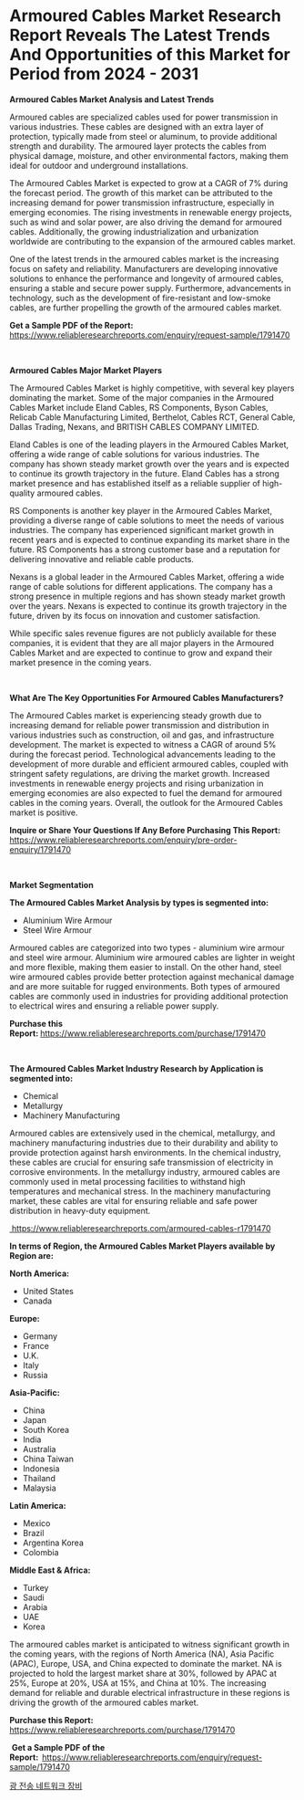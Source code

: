 <p><h1>Armoured Cables Market Research Report Reveals The Latest Trends And Opportunities of this Market for Period from 2024 - 2031</h1></p><p><strong>Armoured Cables Market Analysis and Latest Trends</strong></p>
<p><p>Armoured cables are specialized cables used for power transmission in various industries. These cables are designed with an extra layer of protection, typically made from steel or aluminum, to provide additional strength and durability. The armoured layer protects the cables from physical damage, moisture, and other environmental factors, making them ideal for outdoor and underground installations.</p><p>The Armoured Cables Market is expected to grow at a CAGR of 7% during the forecast period. The growth of this market can be attributed to the increasing demand for power transmission infrastructure, especially in emerging economies. The rising investments in renewable energy projects, such as wind and solar power, are also driving the demand for armoured cables. Additionally, the growing industrialization and urbanization worldwide are contributing to the expansion of the armoured cables market.</p><p>One of the latest trends in the armoured cables market is the increasing focus on safety and reliability. Manufacturers are developing innovative solutions to enhance the performance and longevity of armoured cables, ensuring a stable and secure power supply. Furthermore, advancements in technology, such as the development of fire-resistant and low-smoke cables, are further propelling the growth of the armoured cables market.</p></p>
<p><strong>Get a Sample PDF of the Report:&nbsp;</strong> <a href="https://www.reliableresearchreports.com/enquiry/request-sample/1791470">https://www.reliableresearchreports.com/enquiry/request-sample/1791470</a></p>
<p>&nbsp;</p>
<p><strong>Armoured Cables Major Market Players</strong></p>
<p><p>The Armoured Cables Market is highly competitive, with several key players dominating the market. Some of the major companies in the Armoured Cables Market include Eland Cables, RS Components, Byson Cables, Relicab Cable Manufacturing Limited, Berthelot, Cables RCT, General Cable, Dallas Trading, Nexans, and BRITISH CABLES COMPANY LIMITED.</p><p>Eland Cables is one of the leading players in the Armoured Cables Market, offering a wide range of cable solutions for various industries. The company has shown steady market growth over the years and is expected to continue its growth trajectory in the future. Eland Cables has a strong market presence and has established itself as a reliable supplier of high-quality armoured cables.</p><p>RS Components is another key player in the Armoured Cables Market, providing a diverse range of cable solutions to meet the needs of various industries. The company has experienced significant market growth in recent years and is expected to continue expanding its market share in the future. RS Components has a strong customer base and a reputation for delivering innovative and reliable cable products.</p><p>Nexans is a global leader in the Armoured Cables Market, offering a wide range of cable solutions for different applications. The company has a strong presence in multiple regions and has shown steady market growth over the years. Nexans is expected to continue its growth trajectory in the future, driven by its focus on innovation and customer satisfaction.</p><p>While specific sales revenue figures are not publicly available for these companies, it is evident that they are all major players in the Armoured Cables Market and are expected to continue to grow and expand their market presence in the coming years.</p></p>
<p>&nbsp;</p>
<p><strong>What Are The Key Opportunities For Armoured Cables Manufacturers?</strong></p>
<p><p>The Armoured Cables market is experiencing steady growth due to increasing demand for reliable power transmission and distribution in various industries such as construction, oil and gas, and infrastructure development. The market is expected to witness a CAGR of around 5% during the forecast period. Technological advancements leading to the development of more durable and efficient armoured cables, coupled with stringent safety regulations, are driving the market growth. Increased investments in renewable energy projects and rising urbanization in emerging economies are also expected to fuel the demand for armoured cables in the coming years. Overall, the outlook for the Armoured Cables market is positive.</p></p>
<p><strong>Inquire or Share Your Questions If Any Before Purchasing This Report:</strong> <a href="https://www.reliableresearchreports.com/enquiry/pre-order-enquiry/1791470">https://www.reliableresearchreports.com/enquiry/pre-order-enquiry/1791470</a></p>
<p>&nbsp;</p>
<p><strong>Market Segmentation</strong></p>
<p><strong>The Armoured Cables Market Analysis by types is segmented into:</strong></p>
<p><ul><li>Aluminium Wire Armour</li><li>Steel Wire Armour</li></ul></p>
<p><p>Armoured cables are categorized into two types - aluminium wire armour and steel wire armour. Aluminium wire armoured cables are lighter in weight and more flexible, making them easier to install. On the other hand, steel wire armoured cables provide better protection against mechanical damage and are more suitable for rugged environments. Both types of armoured cables are commonly used in industries for providing additional protection to electrical wires and ensuring a reliable power supply.</p></p>
<p><strong>Purchase this Report:&nbsp;</strong><a href="https://www.reliableresearchreports.com/purchase/1791470">https://www.reliableresearchreports.com/purchase/1791470</a></p>
<p>&nbsp;</p>
<p><strong>The Armoured Cables Market Industry Research by Application is segmented into:</strong></p>
<p><ul><li>Chemical</li><li>Metallurgy</li><li>Machinery Manufacturing</li></ul></p>
<p><p>Armoured cables are extensively used in the chemical, metallurgy, and machinery manufacturing industries due to their durability and ability to provide protection against harsh environments. In the chemical industry, these cables are crucial for ensuring safe transmission of electricity in corrosive environments. In the metallurgy industry, armoured cables are commonly used in metal processing facilities to withstand high temperatures and mechanical stress. In the machinery manufacturing market, these cables are vital for ensuring reliable and safe power distribution in heavy-duty equipment.</p></p>
<p><a href="https://www.reliableresearchreports.com/armoured-cables-r1791470">&nbsp;https://www.reliableresearchreports.com/armoured-cables-r1791470</a></p>
<p><strong>In terms of Region, the Armoured Cables Market Players available by Region are:</strong></p>
<p>
    <p> <strong> North America: </strong>
        <ul>
            <li>United States</li>
            <li>Canada</li>
        </ul>
        </p> 
    <p> <strong> Europe: </strong>
        <ul>
            <li>Germany</li>
            <li>France</li>
            <li>U.K.</li>
            <li>Italy</li>
            <li>Russia</li>
        </ul>
        </p> 
    <p> <strong> Asia-Pacific: </strong>
        <ul>
            <li>China</li>
            <li>Japan</li>
            <li>South Korea</li>
            <li>India</li>
            <li>Australia</li>
            <li>China Taiwan</li>
            <li>Indonesia</li>
            <li>Thailand</li>
            <li>Malaysia</li>
        </ul>
        </p> 
    <p> <strong> Latin America: </strong>
        <ul>
            <li>Mexico</li>
            <li>Brazil</li>
            <li>Argentina Korea</li>
            <li>Colombia</li>
        </ul>
        </p> 
    <p> <strong> Middle East & Africa: </strong>
        <ul>
            <li>Turkey</li>
            <li>Saudi</li>
            <li>Arabia</li>
            <li>UAE</li>
            <li>Korea</li>
        </ul>
    </p>
    </p>
<p><p>The armoured cables market is anticipated to witness significant growth in the coming years, with the regions of North America (NA), Asia Pacific (APAC), Europe, USA, and China expected to dominate the market. NA is projected to hold the largest market share at 30%, followed by APAC at 25%, Europe at 20%, USA at 15%, and China at 10%. The increasing demand for reliable and durable electrical infrastructure in these regions is driving the growth of the armoured cables market.</p></p>
<p><strong>Purchase this Report: </strong><a href="https://www.reliableresearchreports.com/purchase/1791470">https://www.reliableresearchreports.com/purchase/1791470</a></p>
<p>&nbsp;<strong>Get a Sample PDF of the Report:&nbsp;&nbsp;</strong><a href="https://www.reliableresearchreports.com/enquiry/request-sample/1791470">https://www.reliableresearchreports.com/enquiry/request-sample/1791470</a></p>
<p><strong></strong></p>
<p><p><a href="https://github.com/vseigx30c9a1j/Market-Research-Report-List-3/blob/main/713791941832.md">광 전송 네트워크 장비</a></p></p>